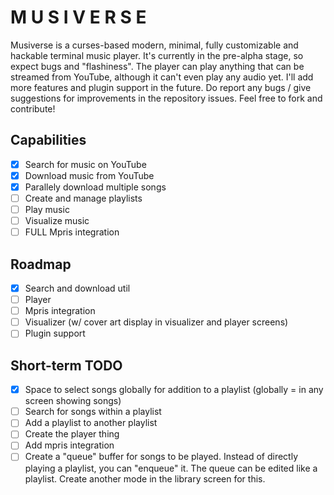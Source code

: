 # M U S I V E R S E

Musiverse is a curses-based modern, minimal, fully customizable and hackable terminal music player. It's currently in the pre-alpha stage, so expect bugs and "flashiness". The player can play anything that can be streamed from YouTube, although it can't even play any audio yet. I'll add more features and plugin support in the future. Do report any bugs / give suggestions for improvements in the repository issues. Feel free to fork and contribute!

## Capabilities

- [x] Search for music on YouTube
- [x] Download music from YouTube
- [x] Parallely download multiple songs
- [ ] Create and manage playlists
- [ ] Play music
- [ ] Visualize music
- [ ] FULL Mpris integration

## Roadmap

- [x] Search and download util
- [ ] Player
- [ ] Mpris integration
- [ ] Visualizer (w/ cover art display in visualizer and player screens)
- [ ] Plugin support

## Short-term TODO

- [x] Space to select songs globally for addition to a playlist (globally = in any screen showing songs)
- [ ] Search for songs within a playlist
- [ ] Add a playlist to another playlist
- [ ] Create the player thing
- [ ] Add mpris integration
- [ ] Create a "queue" buffer for songs to be played. Instead of directly playing a playlist, you can "enqueue" it. The queue can be edited like a playlist. Create another mode in the library screen for this.
